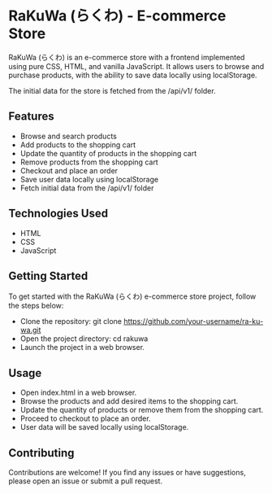 # RaKuWa (らくわ) - E-commerce Store

RaKuWa (らくわ) is an e-commerce store with a frontend implemented using pure CSS, HTML, and vanilla JavaScript. It allows users to browse and purchase products, with the ability to save data locally using localStorage.

The initial data for the store is fetched from the /api/v1/ folder.

## Features

- Browse and search products
- Add products to the shopping cart
- Update the quantity of products in the shopping cart
- Remove products from the shopping cart
- Checkout and place an order
- Save user data locally using localStorage
- Fetch initial data from the /api/v1/ folder

## Technologies Used

- HTML
- CSS
- JavaScript

## Getting Started

To get started with the RaKuWa (らくわ) e-commerce store project, follow the steps below:

- Clone the repository: git clone https://github.com/your-username/ra-ku-wa.git
- Open the project directory: cd rakuwa
- Launch the project in a web browser.

## Usage

- Open index.html in a web browser.
- Browse the products and add desired items to the shopping cart.
- Update the quantity of products or remove them from the shopping cart.
- Proceed to checkout to place an order.
- User data will be saved locally using localStorage.

## Contributing

Contributions are welcome! If you find any issues or have suggestions, please open an issue or submit a pull request.